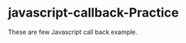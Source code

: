 javascript-callback-Practice
============================

These are few Javascript call back example.
